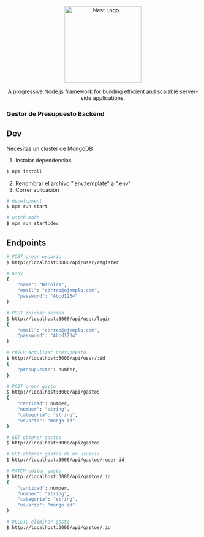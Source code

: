 <p align="center">
  <a href="http://nestjs.com/" target="blank"><img src="https://nestjs.com/img/logo-small.svg" width="200" alt="Nest Logo" /></a>
</p>

[circleci-image]: https://img.shields.io/circleci/build/github/nestjs/nest/master?token=abc123def456
[circleci-url]: https://circleci.com/gh/nestjs/nest

  <p align="center">A progressive <a href="http://nodejs.org" target="_blank">Node.js</a> framework for building efficient and scalable server-side applications.</p>
    <p align="center">


### Gestor de Presupuesto Backend
## Dev
Necesitas un cluster de MongoDB
1. Instalar dependencias
```bash
$ npm install
```
2. Renombrar el archivo ".env.template" a ".env" 
3. Correr aplicación
```bash
# development
$ npm run start

# watch mode
$ npm run start:dev
```

## Endpoints

```bash
# POST crear usuario 
$ http://localhost:3000/api/user/register

# body 
{
    "name": "Nicolas",
    "email": "correo@ejemplo.com",
    "password": "Abcd1234"
}
```

```bash
# POST iniciar sesión
$ http://localhost:3000/api/user/login
{
    "email": "correo@ejemplo.com",
    "password": "Abcd1234"
}
```

```bash
# PATCH actulizar presupuesto
$ http://localhost:3000/api/user/:id
{
    "presupuesto": number,
}
```

```bash
# POST crear gasto
$ http://localhost:3000/api/gastos
{
    "cantidad": number,
    "nomber": "string",
    "categoria": "string",
    "usuario": "mongo id"
}
```

```bash
# GET obtener gastos
$ http://localhost:3000/api/gastos
```

```bash
# GET obtener gastos de un usuario
$ http://localhost:3000/api/gastos/:user-id
```

```bash
# PATCH editar gasto
$ http://localhost:3000/api/gastos/:id
{
    "cantidad": number,
    "nomber": "string",
    "categoria": "string",
    "usuario": "mongo id"
}
```


```bash
# DELETE eliminar gasto
$ http://localhost:3000/api/gastos/:id
```